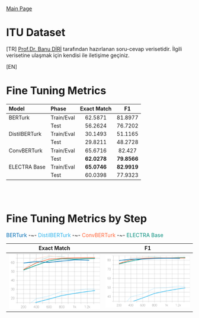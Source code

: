 
[Main Page](../../README.md)

# ITU Dataset

[TR] [Prof.Dr. Banu DİRİ](https://avesis.yildiz.edu.tr/diri) tarafından hazırlanan soru-cevap verisetidir. İlgili verisetine ulaşmak için kendisi ile iletişime geçiniz.

[EN] 

# Fine Tuning Metrics

Model         | Phase       | Exact Match |  F1
:-------------|:------------|:-----------:|:------------:
BERTurk       | Train/Eval  | 62.5871     |  81.8977
<br/>         | Test        | 56.2624     |  76.7202
DistilBERTurk | Train/Eval  | 30.1493     |  51.1165
<br/>         | Test        | 29.8211     |  48.2728
ConvBERTurk   | Train/Eval  | 65.6716     |  82.427
<br/>         | Test        | <b>62.0278  |  <b>79.8566
ELECTRA Base  | Train/Eval  | <b>65.0746  |  <b>82.9919
<br/>         | Test        | 60.0398     |  77.9323

<br/>
<br/>

# Fine Tuning Metrics by Step

<span style="color:rgb(0, 108, 179)">BERTurk</span> -~- 
<span style="color:rgb(45, 179, 235)">DistilBERTurk</span> -~- 
<span style="color:rgb(255, 101, 58)">ConvBERTurk</span> -~- 
<span style="color:rgb(5, 142, 125)">ELECTRA Base</span>

Exact Match                |  F1
:-------------------------:|:-------------------------:
<img src="../../images/qa-itu/itu_eval_exact_match.svg" width="100%" />  |  <img src="../../images/qa-itu/itu_eval_f1.svg" width="100%" />